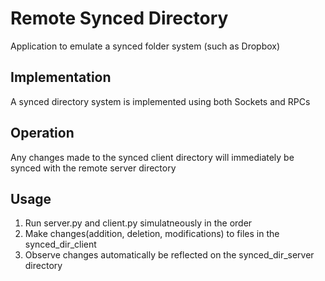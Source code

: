 # Remote Synced Directory
Application to emulate a synced folder system (such as Dropbox)

## Implementation
A synced directory system is implemented using both Sockets and RPCs

## Operation
Any changes made to the synced client directory will immediately be synced with the remote server directory

## Usage
1. Run server.py and client.py simulatneously in the order
2. Make changes(addition, deletion, modifications) to files in the synced_dir_client
3. Observe changes automatically be reflected on the synced_dir_server directory
